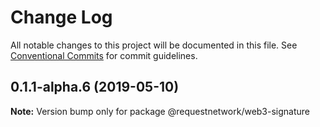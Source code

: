 # Change Log

All notable changes to this project will be documented in this file.
See [Conventional Commits](https://conventionalcommits.org) for commit guidelines.

## 0.1.1-alpha.6 (2019-05-10)

**Note:** Version bump only for package @requestnetwork/web3-signature
